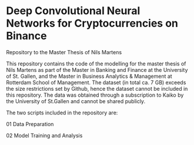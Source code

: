# Deep Convolutional Neural Networks for Cryptocurrencies on Binance
Repository to the Master Thesis of Nils Martens

This repository contains the code of the modelling for the master thesis of Nils Martens as part of the Master in Banking and Finance at the University of St. Gallen, and the Master in Business Analytics & Management at Rotterdam School of Management. The dataset (in total ca. 7 GB) exceeds the size restrictions set by Github, hence the dataset cannot be included in this repository. The data was obtained through a subscription to Kaiko by the University of St.Gallen and cannot be shared publicly.

The two scripts included in the repository are:

01  Data Preparation

02  Model Training and Analysis



